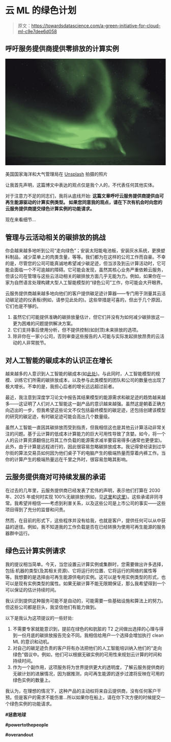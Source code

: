 # 云 ML 的绿色计划

> 原文：<https://towardsdatascience.com/a-green-initiative-for-cloud-ml-c9e7dee6d058>

## 呼吁服务提供商提供零排放的计算实例

![](img/49369771a2656e51d8114519afe37417.png)

美国国家海洋和大气管理局在 [Unsplash](https://unsplash.com?utm_source=medium&utm_medium=referral) 拍摄的照片

让我首先声明，这篇博文中表达的观点仅是我个人的，不代表任何其他实体。

对于注意力不足的同志们，我将从底线开始:
**这篇文章呼吁云服务提供商提供由可再生能源驱动的计算实例类型。
如果您同意我的观点，请在下次有机会时向您的云服务提供商提交绿色计算实例的功能请求。**

现在来看细节…

## 管理与云活动相关的碳排放的挑战

你会越来越多地听到公司“走向绿色”；安装太阳能电池板，安装灰水系统，更换塑料制品，减少菜单上的肉类含量，等等。我们都为在这样的公司工作而自豪。不幸的是，尽管您的公司可能真诚地希望减少碳足迹，但当涉及到云计算活动时，它可能会面临一个不可逾越的障碍。它可能会发现，虽然其核心业务严重依赖云服务，但该公司在管理与这些云活动相关的碳排放方面几乎无能为力。例如，如果你在一家为自然语言处理构建大型人工智能模型的“绿色公司”工作，你可能会大开眼界。

云服务提供商越来越多地向他们的客户提供碳足迹计算器——专门用于测量其云活动碳足迹的仪表板(例如，请参见此处的)。这些举措是可喜的，但出于几个原因，它们也是不够的。

1.  虽然它们可能提供准确的碳排放量估计，但它们并没有为如何减少碳排放这一更为困难的问题提供解决方案。
2.  它们支持事后使用分析，但不提供控制(如封顶)未来排放的选项。
3.  除非你在一家小公司，否则审查这些报告的人可能与实际发起排放昂贵的云活动的人非常脱节。

## 对人工智能的碳成本的认识正在增长

越来越多的人意识到人工智能的碳成本(如[此处](https://arxiv.org/pdf/1906.02243v1.pdf))。与此同时，人工智能模型的规模、训练它们所需的碳排放成本，以及参与此类模型的团队和公司的数量也出现了极大增长。不幸的是，我担心后者的增长远远超过前者。

最近，我注意到深度学习论文中报告其结果模型的能源需求和碳足迹的趋势越来越多——这证明了人们对人工智能这一副产品的意识越来越强。虽然这是朝着正确方向迈出的一步，但我希望这些论文不仅包括最终模型的碳足迹，还包括创建该模型的研究的碳足迹，有时碳足迹可能会高出几个数量级。

虽然人工智能一直因其碳排放而受到指责，但我相信这也是其他云计算活动非常关注的问题。基于云计算的低成本计算能力的巨大可用性导致了贪婪。如今，将一个人的云计算资源翻倍比将其工作负载的能源需求减半要容易得多(通常也更便宜)。此外，由于计算是远程进行的，因此很容易忽略碳排放成本。我记得曾经读到过华尔街的算法交易员如何因为他们桌子下的电脑产生的极端热量而穿着内裤工作。当你的计算产生的极端热量远在千里之外时，很容易忽略其影响。

## 云服务提供商对可持续发展的承诺

在过去的几年里，云服务提供商已经发表了宏伟的声明，表示他们打算在 2030 年、2025 年或何时实现 100%无碳排放(例如，见[这里](https://sustainability.google/commitments/)和[这里](https://sustainability.aboutamazon.com/environment/the-cloud?energyType=true))。这些承诺非同寻常。我希望并相信——考虑到利害关系，以及这些公司是上市公司的事实——这些项目得到了充分的监督和问责。

然而，在目前的形式下，这些程序并没有给我，也就是客户，提供任何可以从中获益的途径。例如，我不知道我的工作负载是否在已经转换为使用可再生能源的服务器群中运行。

## 绿色云计算实例请求

我的提议相当简单。今天，当您设置云计算实例或集群时，您需要做出许多选择，包括:机器的类型(及其相关资源)、它将运行的位置、它将运行的网络的属性等等。我想要的是选择由可再生能源供电的实例。这可以是专用实例类型的形式，也可以是现有实例类型的属性。如果无碳计算不能无限期保证，那么我希望得到一个可以保证的估计持续时间。

我认识到提供这种服务可能不是自动的，可能需要一些基础设施和算法上的努力。但这些公司都是巨头，我坚信他们有能力做到。

以下是我认为这项提议的一些好处:

1.  不需要专家就能意识到，提前在绿色的和肮脏的 T2 之间做出选择的心理与得到一份月底的碳排放报告完全不同。我相信给用户一个选择会增加执行 clean ML 的意识和动机。
2.  对自己的碳足迹负责的客户将有办法把他们的人工智能培训纳入他们的“走向绿色”倡议中。例如，他们可以根据无碳实例的可用性来规划云计算的时间和持续时间。
3.  作为一个副作用，这项服务将为世界提供更大的透明度，了解云服务提供商的无碳计划的进展情况，因为据推测，向可再生能源的逐步过渡将反映在可用的绿色实例的数量上。

我认为，在理想的情况下，这种产品的主动权将来自云提供商，没有任何客户干预。但是客户的需求不能伤害…所以如果你在船上，请在你下次方便的时候提交一个绿色实例的功能请求。

**#拯救地球**

**#powertothepeople**

**#overandout**